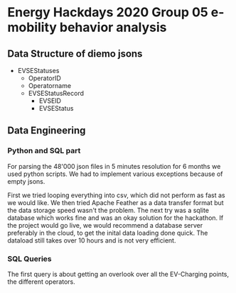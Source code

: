 # Energy Hackdays 2020 Group 05 e-mobility behavior analysis


## Data Structure of diemo jsons

- EVSEStatuses
    - OperatorID 
    - Operatorname
    - EVSEStatusRecord
        - EVSEID
        - EVSEStatus
        
## Data Engineering
### Python and SQL part
For parsing the 48'000 json files in 5 minutes resolution for 6 months we used python scripts.
We had to implement various exceptions because of empty jsons.

First we tried looping everything into csv, which did not perform as fast as we would like.
We then tried Apache Feather as a data transfer format but the data storage speed wasn't the problem.
The next try was a sqlite database which works fine and was an okay solution for the hackathon.
If the project would go live, we would recommend a database server preferably in the cloud, to get the inital data loading done quick.
The dataload still takes over 10 hours and is not very efficient.

### SQL Queries
The first query is about getting an overlook over all the EV-Charging points, the different operators.

   
